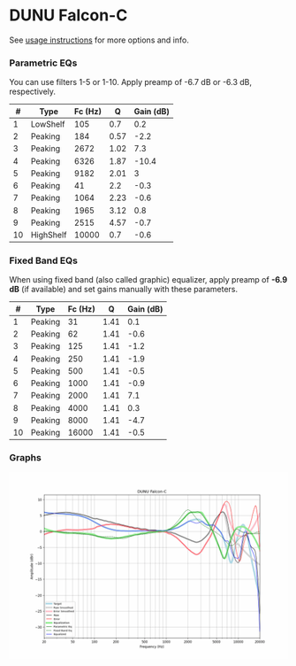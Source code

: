 # DUNU Falcon-C
See [usage instructions](https://github.com/jaakkopasanen/AutoEq#usage) for more options and info.

### Parametric EQs
You can use filters 1-5 or 1-10. Apply preamp of -6.7 dB or -6.3 dB, respectively.

|   # | Type      |   Fc (Hz) |    Q |   Gain (dB) |
|-----|-----------|-----------|------|-------------|
|   1 | LowShelf  |       105 | 0.7  |         0.2 |
|   2 | Peaking   |       184 | 0.57 |        -2.2 |
|   3 | Peaking   |      2672 | 1.02 |         7.3 |
|   4 | Peaking   |      6326 | 1.87 |       -10.4 |
|   5 | Peaking   |      9182 | 2.01 |         3   |
|   6 | Peaking   |        41 | 2.2  |        -0.3 |
|   7 | Peaking   |      1064 | 2.23 |        -0.6 |
|   8 | Peaking   |      1965 | 3.12 |         0.8 |
|   9 | Peaking   |      2515 | 4.57 |        -0.7 |
|  10 | HighShelf |     10000 | 0.7  |        -0.6 |

### Fixed Band EQs
When using fixed band (also called graphic) equalizer, apply preamp of **-6.9 dB** (if available) and set gains manually with these parameters.

|   # | Type    |   Fc (Hz) |    Q |   Gain (dB) |
|-----|---------|-----------|------|-------------|
|   1 | Peaking |        31 | 1.41 |         0.1 |
|   2 | Peaking |        62 | 1.41 |        -0.6 |
|   3 | Peaking |       125 | 1.41 |        -1.2 |
|   4 | Peaking |       250 | 1.41 |        -1.9 |
|   5 | Peaking |       500 | 1.41 |        -0.5 |
|   6 | Peaking |      1000 | 1.41 |        -0.9 |
|   7 | Peaking |      2000 | 1.41 |         7.1 |
|   8 | Peaking |      4000 | 1.41 |         0.3 |
|   9 | Peaking |      8000 | 1.41 |        -4.7 |
|  10 | Peaking |     16000 | 1.41 |        -0.5 |

### Graphs
![](./DUNU%20Falcon-C.png)
